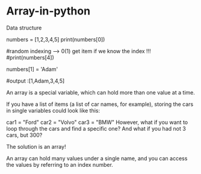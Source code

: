 # Array-in-python
Data structure

numbers = [1,2,3,4,5]
print(numbers[0])
 
#random indexing --> 0(1) get item if we know the index !!!
#print(numbers[4])
 

numbers[1] = 'Adam'
 
#output :[1,Adam,3,4,5]






An array is a special variable, which can hold more than one value at a time.

If you have a list of items (a list of car names, for example), storing the cars in single variables could look like this:

car1 = "Ford"
car2 = "Volvo"
car3 = "BMW"
However, what if you want to loop through the cars and find a specific one? And what if you had not 3 cars, but 300?

The solution is an array!

An array can hold many values under a single name, and you can access the values by referring to an index number.



